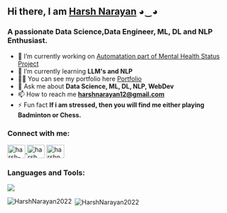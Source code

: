 
<div class="heading">        
                <h2>Hi there, I am  <a href="https://github.com/HarshNarayan2022/HarshNarayan2022">Harsh Narayan</a> ◕‿◕</h2>
                <h3 >A passionate Data Science,Data Engineer, ML, DL and NLP Enthusiast.</h3>
</div>

- 🔭 I’m currently working on  <a href='https://github.com/HarshNarayan2022/MENTAL-HEALTH-STATUS-PREDICTION' target='blank'>Automatation part of Mental Health Status Project</a>
- 🌱 I’m currently learning  **LLM's and NLP**
- 👨‍💻 You can see my portfolio here <a href='https://portfolio-7bwl.onrender.com/' target='blank'>Portfolio</a>
- 💬 Ask me about **Data Science, ML, DL, NLP, WebDev**
- 📫 How to reach me **harshnarayan12@gmail.com**
- ⚡ Fun fact **If i am stressed, then you will find me either playing Badminton or Chess.**

<h3 align="left">Connect with me:</h3>
<p align="left">
  <a href="https://www.linkedin.com/in/harsh-narayan-377907264/" target="blank"><img align="center" src="https://cdn.jsdelivr.net/npm/simple-icons@3.0.1/icons/linkedin.svg" alt="harsh-narayan" height="30"     
    width="40" />
  </a>
  <a href="https://www.instagram.com/harsh__narayan/" target="blank"><img align="center" src="https://cdn.jsdelivr.net/npm/simple-icons@3.0.1/icons/instagram.svg" alt="harsh__narayan" height="30" width="40" /></a>
  <a href="https://dev.to/harshnarayan2022" target="blank"><img align="center" src="https://cdn.jsdelivr.net/npm/simple-icons@3.0.1/icons/dev-dot-to.svg" alt="harshnarayan2022" height="30" width="40" /></a>
</p>

<h3 align="left">Languages and Tools:</h3>
<p >
  <a href="https://skillicons.dev">
    <img src="https://skillicons.dev/icons?i=python,html,css,nodejs,visualstudio,pytorch,r,mysql,aws" />
  </a>
</p>

<p><img align="left" src="https://github-readme-stats.vercel.app/api/top-langs?username=HarshNarayan2022&show_icons=true&locale=en&layout=compact" alt="HarshNarayan2022" /></p>
<p>&nbsp;<img align="center" src="https://github-readme-stats.vercel.app/api?username=HarshNarayan2022&show_icons=true&locale=en" alt="HarshNarayan2022" /></p>
